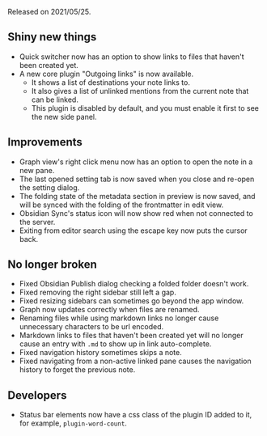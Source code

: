 Released on 2021/05/25.

## Shiny new things

- Quick switcher now has an option to show links to files that haven't been created yet.
- A new core plugin "Outgoing links" is now available.
	- It shows a list of destinations your note links to.
	- It also gives a list of unlinked mentions from the current note that can be linked.
	- This plugin is disabled by default, and you must enable it first to see the new side panel.

## Improvements

- Graph view's right click menu now has an option to open the note in a new pane.
- The last opened setting tab is now saved when you close and re-open the setting dialog.
- The folding state of the metadata section in preview is now saved, and will be synced with the folding of the frontmatter in edit view.
- Obsidian Sync's status icon will now show red when not connected to the server.
- Exiting from editor search using the escape key now puts the cursor back.

## No longer broken

- Fixed Obsidian Publish dialog checking a folded folder doesn't work.
- Fixed removing the right sidebar still left a gap.
- Fixed resizing sidebars can sometimes go beyond the app window.
- Graph now updates correctly when files are renamed.
- Renaming files while using markdown links no longer cause unnecessary characters to be url encoded.
- Markdown links to files that haven't been created yet will no longer cause an entry with `.md` to show up in link auto-complete.
- Fixed navigation history sometimes skips a note.
- Fixed navigating from a non-active linked pane causes the navigation history to forget the previous note.

## Developers

- Status bar elements now have a css class of the plugin ID added to it, for example, `plugin-word-count`.
